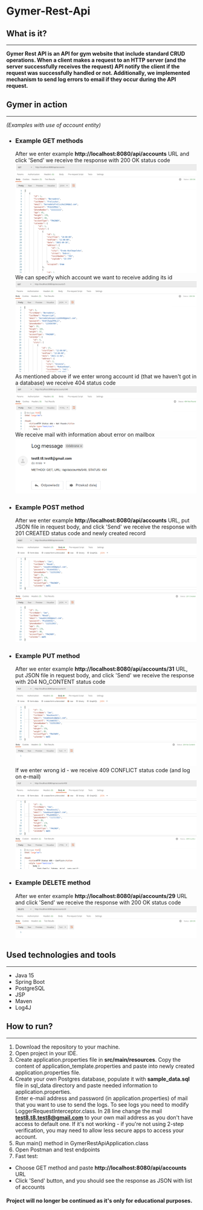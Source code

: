 # Gymer-Rest-Api

## What is it?
***
**Gymer Rest API is an API for gym website that include standard CRUD operations. When a client makes a request to an
HTTP server (and the server successfully receives the request) API notify the client if the request was 
successfully handled or not.
Additionally, we implemented mechanism to send log errors to email if they occur during the API request.**

## Gymer in action
***
*(Examples with use of account entity)*
* ### Example GET methods
  After we enter example **http://localhost:8080/api/accounts** URL and click 'Send' we receive the response with
  200 OK status code
  <br/>![screenshot1](src/main/resources/img/accountsGetOkScreenshot.png)
  <br/>We can specify which account we want to receive adding its id
  <br/>![screenshot2](src/main/resources/img/accountGetOkScreenshot.png)
  <br/>As mentioned above if we enter wrong account id (that we haven't got in a database) we receive 404 status code
  <br/>![screenshot3](src/main/resources/img/accountGetNotFoundScreenshot.png)
  <br/>We receive mail with information about error on mailbox
  <br/>![screenshot4](src/main/resources/img/accountNotFoundMailScreenshot.png)
  
* ### Example POST method
  After we enter example **http://localhost:8080/api/accounts** URL, put JSON file in request body, and click 'Send'
  we receive the response with 201 CREATED status code and newly created record
  <br/>![screenshot5](src/main/resources/img/accountPostCreatedScreenshot.png)
  
* ### Example PUT method
  After we enter example **http://localhost:8080/api/accounts/31** URL, put JSON file in request body, and click 'Send'
  we receive the response with 204 NO_CONTENT status code
  <br/>![screenshot6](src/main/resources/img/accountPutScreenshot.png)
  <br/>If we enter wrong id - we receive 409 CONFLICT status code (and log on e-mail)
  <br/>![screenshot7](src/main/resources/img/accountPutConflictScreenshot.png)
  
* ### Example DELETE method
  After we enter example **http://localhost:8080/api/accounts/29** URL and click 'Send'
  we receive the response with 200 OK status code
  <br/>![screenshot8](src/main/resources/img/accountDeleteScreenshot.png)
## Used technologies and tools
***
* Java 15
* Spring Boot
* PostgreSQL
* JSP
* Maven
* Log4J

## How to run?
***
1. Download the repository to your machine.
2. Open project in your IDE.
3. Create application.properties file in **src/main/resources**. Copy the content of application_template.properties 
   and paste into newly created application.properties file.
4. Create your own Postgres database, populate it with **sample_data.sql** file in sql_data directory and paste 
   needed information to application.properties. 
   <br/>Enter e-mail address and password (in application.properties) of mail that you want to use to send the logs. To see logs you need to
   modify LoggerRequestInterceptor.class. In 28 line change the mail **test8.t8.test8@gmail.com** to your own 
   mail address as you don't have access to default one. If it's not working - if you're not using 2-step verification, you may need 
   to allow less secure apps to access your account.
5. Run main() method in GymerRestApiApplication.class
6. Open Postman and test endpoints
7. Fast test:
* Choose GET method and paste **http://localhost:8080/api/accounts** URL
* Click 'Send' button, and you should see the response as JSON with list of accounts

#### Project will no longer be continued as it's only for educational purposes.

